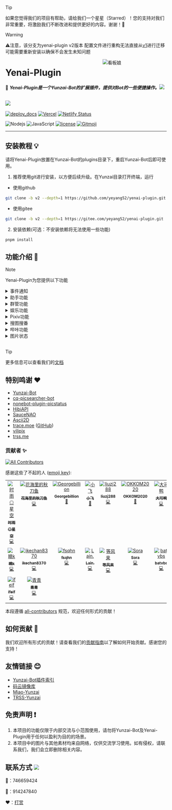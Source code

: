 > [!TIP]
> 如果您觉得我们的项目有帮助，请给我们一个星星（Starred）！您的支持对我们非常重要，将激励我们不断改进和提供更好的内容。谢谢！🙏

> [!WARNING]
> ⚠️注意，该分支为yenai-plugin v2版本 配置文件进行重构无法直接从[v1](https://github.com/yeyang52/yenai-plugin/tree/master)进行迁移 可能需要重新安装以确保不会发生未知问题

<img src="resources/img/logo.gif" alt="看板娘" width = "200" align="right">

<div align="left">

# Yenai-Plugin

🐑 **_Yenai-Plugin是一个Yunzai-Bot的扩展插件，提供对Bot的一些便捷操作。_**<img src="https://media.giphy.com/media/mGcNjsfWAjY5AEZNw6/giphy.gif" width="50">

<br><img src="https://count.getloli.com/get/@:yenai-plugin?theme=rule34" /><br>

[![deploy_docs](https://github.com/yeyang52/yenai-plugin/actions/workflows/deploy-docs.yml/badge.svg)](https://github.com/yeyang52/yenai-plugin/actions/workflows/deploy-docs.yml)
[![Vercel](https://therealsujitk-vercel-badge.vercel.app/?app=yenai-plugin-eta)](https://vercel.com/yeyang52/yenai-plugin)
[![Netlify Status](https://api.netlify.com/api/v1/badges/fbae5073-1b4c-4c62-a818-6cc8e100d336/deploy-status)](https://app.netlify.com/sites/yenai-plugin/deploys)

![Nodejs](https://img.shields.io/badge/-Node.js-3C873A?style=flat&logo=Node.js&logoColor=white) 
![JavaScript](https://img.shields.io/badge/-JavaScript-eed718?style=flat&logo=javascript&logoColor=ffffff)
[![license](https://img.shields.io/github/license/yeyang52/yenai-plugin.svg?style=flat&logo=gnu)](https://github.com/yeyang52/yenai-plugin/blob/master/LICENSE) 
[![Gitmoji](https://img.shields.io/badge/gitmoji-%20😜%20😍-FFDD67.svg?style=flat-square)](https://gitmoji.dev)

</div>

---

## 安装教程 💡

请将Yenai-Plugin放置在Yunzai-Bot的plugins目录下，重启Yunzai-Bot后即可使用。

1. 推荐使用git进行安装，以方便后续升级。在Yunzai目录打开终端，运行

- 使用github

```sh
git clone -b v2 --depth=1 https://github.com/yeyang52/yenai-plugin.git ./plugins/yenai-plugin
```

- 使用gitee

```sh
git clone -b v2 --depth=1 https://gitee.com/yeyang52/yenai-plugin.git ./plugins/yenai-plugin
```

2. 安装依赖(可选：不安装依赖将无法使用一些功能)

```sh
pnpm install
```

## 功能介绍 📖

> [!Note]
> Yenai-Plugin为您提供以下功能

<details>
  <summary>事件通知</summary>

> 特定通知支持`群单独设置`、 `bot单独设置`、 `bot群单独设置`<br>
> 例如：`#椰奶通知设置群消息单独开启`<br>
> 具体可使用 **#椰奶通知设置** 查看

| 功能         | 通知类型 | 群单独 | Bot单独 | 指令                          |
| ------------ | :------: | :----: | :-----: | ----------------------------- |
| 好友消息     |   消息   |        |    ✅    | #椰奶通知设置好友消息开启     |
| 群消息       |   消息   |   ✅    |         | #椰奶通知设置群消息开启       |
| 群临时消息   |   消息   |   ✅    |         | #椰奶通知设置群临时消息开启   |
| 群撤回       |   消息   |   ✅    |         | #椰奶通知设置群撤回开启       |
| 好友撤回     |   消息   |        |    ✅    | #椰奶通知设置好友撤回开启     |
| 好友申请     |   申请   |        |    ✅    | #椰奶通知设置好友申请开启     |
| 加群申请     |   申请   |   ✅    |         | #椰奶通知设置加群申请开启     |
| 群聊邀请     |   申请   |        |    ✅    | #椰奶通知设置群邀请开启       |
| 好友列表变动 | 列表变动 |        |         | #椰奶通知设置好友列表变动开启 |
| 群聊列表变动 | 列表变动 |   ✅    |         | #椰奶通知设置群聊列表变动开启 |
| 群成员变动   | 列表变动 |   ✅    |         | #椰奶通知设置群成员变动开启   |
| 群管理变动   | 列表变动 |   ✅    |         | #椰奶通知设置群管理变动开启   |
| Bot被禁言    |   其他   |   ✅    |         | #椰奶通知设置禁言开启         |
| 通知全部主人 | 系统设置 |        |         | #椰奶通知设置全部通知开启     |
| 删除缓存时间 | 系统设置 |        |         | #椰奶通知设置删除缓存时间60秒 |

</details>

<details>
  <summary>助手功能</summary>

| 功能             | 指令                               | 描述                                                                        |
| ---------------- | ---------------------------------- | --------------------------------------------------------------------------- |
| 发送好友消息     | #发好友 QQ号 消息                  | 向指定好友发送消息                                                          |
| 发送群聊消息     | #发群聊 群号 消息                  | 向指定群聊发送消息                                                          |
| 发送多群聊消息   | #发群列表1,2,3 消息                | 向指定的多个群聊发送消息，使用`,`分割群号                                   |
| 改群头像         | #改群头像 图片                     | 修改指定群的头像                                                            |
| 改昵称           | #改昵称 昵称                       | 修改Bot的昵称                                                               |
| 改群昵称         | #改群昵称 群号 昵称                | 修改指定群的昵称                                                            |
| 改状态           | #改状态 状态                       | 修改Bot的在线状态，可选值：我在线上，离开，隐身，忙碌，Q我吧，请勿打扰      |
| 改签名           | #改签名 签名                       | 修改Bot的签名                                                               |
| 退群             | #退群 群号                         | 让Bot退出指定的群聊                                                         |
| 删好友           | #删好友 QQ号                       | 删除指定的好友                                                              |
| 改性别           | #改性别 性别                       | 修改Bot的性别，可选值：男，女，无                                           |
| 改群名片         | #改群名片 @用户 名片               | 修改指定用户的群名片                                                        |
| 获取好友\|群列表 | #获取好友列表 或 #获取群列表       | 获取Bot的所有好友或所在的所有群的列表                                       |
| 开/关戳一戳      | #开启戳一戳 或 #关闭戳一戳         | 开启或关闭戳一戳功能                                                        |
| 撤回消息         | #撤回                              | 撤回Bot发送的消息                                                           |
| 开/关好友添加    | #开启好友添加 或 #关闭好友添加     | 开启或关闭好友添加功能                                                      |
| 更改好友申请方式 | #更改好友申请方式 类型 问题 答案   | 更改好友申请方式，类型可选值：1（允许所有人），2（需要验证），3（问答验证） |
| 设置机型         | #设置机型 机型                     | 设置Bot的机型显示                                                           |
| 拉黑白群/用户    | #拉黑 QQ号 或 #拉白 QQ号           | 将指定的群或用户加入黑名单或白名单                                          |
| 取图片链接       | #取直链 图片                       | 获取图片的直链                                                              |
| ocr              | #ocr 图片 或 #提取文字 图片        | 提取图片中的文字                                                            |
| 看群?头像        | #查看群头像 群号 或 #查看头像 QQ号 | 查看或获取群或用户的头像                                                    |
| 修改日志等级     | #设置日志等级 等级                 | 修改日志等级，可选值：trace, debug, info, warn, fatal, mark, error, off     |
| 查看说说         | #获取说说列表                      | 获取QQ空间的说说列表                                                        |
| 删除说说         | #删除说说 说说ID                   | 删除指定的QQ空间说说                                                        |
| 发说说           | #发说说 内容                       | 在QQ空间发表说说                                                            |

</details>

<details>
  <summary>群管功能</summary>

| 功能                   | 用户所需权限 | Bot所需权限 | 指令                     |
| ---------------------- | :----------: | :---------: | ------------------------ |
| 禁言                   |    管理员    |   管理员    | #禁言 @用户 时间         |
| 解禁                   |    管理员    |   管理员    | #解禁 @用户              |
| 全体禁言               |    管理员    |   管理员    | #全体禁言                |
| 全体解禁               |    管理员    |   管理员    | #全体解禁                |
| 踢出群聊               |    管理员    |   管理员    | #踢 @用户                |
| 设置管理               |     主人     |    群主     | #设置管理 @用户          |
| 取消管理               |     主人     |    群主     | #取消管理 @用户          |
| 修改头衔               |     主人     |    群主     | #修改头衔 @用户 头衔     |
| 申请头衔               |      -       |    群主     | #申请头衔 头衔           |
| 获取禁言列表           |    管理员    |   管理员    | #获取禁言列表            |
| 解除全部禁言           |    管理员    |   管理员    | #解除全部禁言            |
| 查看从未发言的人       |    管理员    |   管理员    | #查看从未发言的人        |
| 清理从未发言的人       |    管理员    |   管理员    | #清理从未发言的人        |
| 查看不活跃排行榜       |    管理员    |   管理员    | #查看不活跃排行榜        |
| 查看最近入群情况       |    管理员    |   管理员    | #查看最近入群情况        |
| 查看多久没发言的人     |    管理员    |   管理员    | #查看X天没发言的人       |
| 清理多久没发言的人     |    管理员    |   管理员    | #清理X天没发言的人       |
| 发通知                 |    管理员    |   管理员    | #发通知 内容             |
| 设置定时禁言           |    管理员    |   管理员    | #设置定时禁言 时间       |
| 取消定时禁言           |    管理员    |   管理员    | #取消定时禁言            |
| 设置定时解禁           |    管理员    |   管理员    | #设置定时解禁 时间       |
| 取消定时解禁           |    管理员    |   管理员    | #取消定时解禁            |
| 开启加群通知           |    管理员    |   管理员    | #开启加群通知            |
| 关闭加群通知           |    管理员    |   管理员    | #关闭加群通知            |
| 加精                   |    管理员    |   管理员    | #加精 @消息              |
| 移精                   |    管理员    |   管理员    | #移精 @消息              |
| 我要自闭               |      -       |   管理员    | #我要自闭 时间           |
| 发起投票禁言           |      -       |   管理员    | #发起投票禁言 @用户      |
| 发起投票踢人           |      -       |   管理员    | #发起投票踢人 @用户      |
| 支持投票               |      -       |   管理员    | #支持投票 @用户          |
| 反对投票               |      -       |   管理员    | #反对投票 @用户          |
| 启用投票禁言           |     主人     |      -      | #启用投票禁言            |
| 禁用投票禁言           |     主人     |      -      | #禁用投票禁言            |
| 启用投票踢人           |     主人     |      -      | #启用投票踢人            |
| 禁用投票踢人           |     主人     |      -      | #禁用投票踢人            |
| 投票设置超时时间       |     主人     |      -      | #投票设置超时时间 秒数   |
| 投票设置最低票数       |     主人     |      -      | #投票设置最低票数 票数   |
| 投票设置禁言时间       |     主人     |      -      | #投票设置禁言时间 秒数   |
| 新增违禁词             |    管理员    |   管理员    | #新增违禁词 词语         |
| 删除违禁词             |    管理员    |   管理员    | #删除违禁词 词语         |
| 查看违禁词             |    管理员    |   管理员    | #查看违禁词 词语         |
| 违禁词列表             |    管理员    |   管理员    | #违禁词列表              |
| 设置违禁词禁言时间     |    管理员    |   管理员    | #设置违禁词禁言时间 秒数 |
| 增加头衔屏蔽词         |    管理员    |   管理员    | #增加头衔屏蔽词 词语     |
| 减少头衔屏蔽词         |    管理员    |   管理员    | #减少头衔屏蔽词 词语     |
| 查看头衔屏蔽词         |    管理员    |   管理员    | #查看头衔屏蔽词          |
| 切换头衔屏蔽词匹配模式 |    管理员    |   管理员    | #切换头衔屏蔽词匹配模式  |
| 发群公告               |    管理员    |   管理员    | #发群公告 内容           |
| 删群公告               |    管理员    |   管理员    | #删群公告 序号           |
| 查群公告               |    管理员    |   管理员    | #查群公告                |
| 加白名单               |     主人     |      -      | #群管加白 @用户          |
| 删白名单               |     主人     |      -      | #群管删白 @用户          |
| 开启白名单自动解禁     |     主人     |      -      | #开启白名单自动解禁      |
| 关闭白名单自动解禁     |     主人     |      -      | #关闭白名单自动解禁      |
| 查幸运字符列表         |    管理员    |   管理员    | #查幸运字符列表          |
| 抽幸运字符             |    管理员    |   管理员    | #抽幸运字符              |
| 替换幸运字符           |    管理员    |   管理员    | #替换幸运字符 序号       |
| 开启幸运字符           |    管理员    |   管理员    | #开启幸运字符            |
| 关闭幸运字符           |    管理员    |   管理员    | #关闭幸运字符            |
| 谁是龙王               |      -       |      -      | #谁是龙王                |
| 群星级                 |      -       |      -      | #群星级                  |
| 群数据                 |    管理员    |   管理员    | #群数据                  |
| 今日打卡               |      -       |      -      | #今日打卡                |
| 群发言榜单             |    管理员    |   管理员    | #群发言榜单              |
| 重新验证               |    管理员    |   管理员    | #重新验证 @用户          |
| 绕过验证               |    管理员    |   管理员    | #绕过验证 @用户          |
| 开启验证               |    管理员    |   管理员    | #开启验证                |
| 关闭验证               |    管理员    |   管理员    | #关闭验证                |
| 切换验证模式           |     主人     |      -      | #切换验证模式            |
| 设置验证超时时间       |     主人     |      -      | #设置验证超时时间 秒数   |

Tip：具体可使用 **#椰奶群管帮助** 查看
</details>

<details>
  <summary>娱乐功能</summary>

| 功能           | 指令                             | 描述               |
| -------------- | -------------------------------- | ------------------ |
| 随机唱鸭       | #唱歌                            |                    |
| 支付宝到账语音 | #支付宝到账(金额)                |                    |
| coser          | #coser                           |                    |
| 有道翻译       | #((源语言-)?目标语言)?翻译(内容) |                    |
| Github略缩图   | github.com/用户名/仓库名         |                    |
| acg搜索        | #(类型)?acg(关键词)              | 类型可选：cos, acg |

</details>

<details>
  <summary>Pixiv功能</summary>

| 功能          | 指令                                  | 描述                   |
| ------------- | ------------------------------------- | ---------------------- |
| Pixiv排行榜   | #看看(日期)?(类型)(全年龄)?榜(第n页)? | 类型可选：日, 周, 月等 |
| Tag搜图       | #tag(pro)?搜图(关键词)(第n页)?        |                        |
| Pid搜图       | #pid搜图(插画ID)                      |                        |
| Uid搜图       | #uid搜图(用户ID)(第n页)?              |                        |
| 查看热门Tag   | #查看热门Tag                          |                        |
| 查看相关作品  | #看相关作品(插画ID)                   |                        |
| 随机原创插画  | #来(n)张(好康的\| 涩图)               |                        |
| 推荐作品      | #来(n)张推荐图                        |                        |
| 搜索用户      | #user搜索(用户名)(第n页)?             |                        |
| P站单图       | #pximg(pro)?                          |                        |
| 更换代理      | #pixiv更换代理(代理地址)              |                        |
| 开启/关闭直连 | #pixiv(开启\| 关闭)直连               |                        |
| 登录信息      | #pixiv登录信息                        |                        |

</details>

<details>
  <summary>搜图搜番</summary>

| 功能                | 指令                         | 描述                  |
| ------------------- | ---------------------------- | --------------------- |
| SauceNAO搜图        | #SauceNAO搜图                | 使用SauceNAO进行搜图  |
| WhatAnime搜番       | #WhatAnime搜番               | 使用WhatAnime进行搜番 |
| Ascii2D搜图         | #Ascii2D搜图                 | 使用Ascii2D进行搜图   |
| 设置SauceNAO ApiKey | #设置SauceNAOApiKey (ApiKey) | 设置SauceNAO的ApiKey  |

</details>

<details>
  <summary>哔咔功能</summary>

| 功能          | 指令                                              | 描述 |
| ------------- | ------------------------------------------------- | ---- |
| 哔咔搜索      | #哔咔(类别\|作者\| 高级)?搜索(关键词)(第n页)?     |      |
| 哔咔看本子    | #哔咔id(本子ID)(第n页)?(第n话)?                   |      |
| 快速查看      | #哔咔看(编号)                                     |      |
| 下一页        | #哔咔下一页                                       |      |
| 下一话        | #哔咔下一话                                       |      |
| 类别列表      | #哔咔类别列表                                     |      |
| 漫画详情      | #哔咔(详情\| 细节)(本子ID)                        |      |
| 修改图片质量  | #哔咔修改图片质量(低质量\|中等质量\|高质量\|原图) |      |
| 开启/关闭直连 | #哔咔(开启\| 关闭)直连                            |      |

</details>

<details>
  <summary>图片状态</summary>

| 功能     | 指令                    | 描述         |
| -------- | ----------------------- | ------------ |
| 查看状态 | #椰奶状态(pro)?(debug)? | 查看当前状态 |
| 查看监控 | #椰奶监控               | 查看监控数据 |
| 查看原图 | #原图                   | 查看原图     |

<img src="resources/img/state.jpg" alt="状态" width="300" />

<img src="resources/img/statePro.jpg" alt="状态Pro" width="300" />

</details>

<br>

> [!TIP]
> 更多信息可以查看我们的[文档](https://yenai.trss.me)


## 特别鸣谢 ❤️

- [Yunzai-Bot](https://gitee.com/Le-niao/Yunzai-Bot)
- [cq-picsearcher-bot](https://github.com/Tsuk1ko/cq-picsearcher-bot)
- [nonebot-plugin-picstatus](https://github.com/lgc2333/nonebot-plugin-picstatus)
- [HibiAPI](https://github.com/mixmoe/HibiAPI)
- [SauceNAO](https://saucenao.com/)
- [Ascii2D](https://ascii2d.net/)
- [trace.moe](https://trace.moe) ([GitHub](https://github.com/soruly/trace.moe))
- [vilipix](https://www.vilipix.com/)
- [trss.me](https://trss.me)

### 贡献者 ✨

<!-- ALL-CONTRIBUTORS-BADGE:START - Do not remove or modify this section -->
[![All Contributors](https://img.shields.io/badge/all_contributors-16-orange.svg?style=flat-square)](#contributors-)
<!-- ALL-CONTRIBUTORS-BADGE:END -->
感谢这些了不起的人 ([emoji key](https://allcontributors.org/docs/en/emoji-key)):

<!-- ALL-CONTRIBUTORS-LIST:START - Do not remove or modify this section -->
<!-- prettier-ignore-start -->
<!-- markdownlint-disable -->
<table>
  <tbody>
    <tr>
      <td align="center" valign="top" width="14.28%"><a href="https://github.com/TimeRainStarSky"><img src="https://avatars.githubusercontent.com/u/63490117?v=4?s=100" width="100px;" alt="时雨◎星空"/><br /><sub><b>时雨◎星空</b></sub></a><br /><a href="https://github.com/yeyang52/yenai-plugin/commits?author=TimeRainStarSky" title="Code">💻</a></td>
      <td align="center" valign="top" width="14.28%"><a href="https://github.com/Saury-loser"><img src="https://avatars.githubusercontent.com/u/106982493?v=4?s=100" width="100px;" alt="花海里的秋刀鱼"/><br /><sub><b>花海里的秋刀鱼</b></sub></a><br /><a href="https://github.com/yeyang52/yenai-plugin/commits?author=Saury-loser" title="Code">💻</a></td>
      <td align="center" valign="top" width="14.28%"><a href="https://github.com/Georgebillion"><img src="https://avatars.githubusercontent.com/u/40432824?v=4?s=100" width="100px;" alt="Georgebillion"/><br /><sub><b>Georgebillion</b></sub></a><br /><a href="#ideas-Georgebillion" title="Ideas, Planning, & Feedback">🤔</a></td>
      <td align="center" valign="top" width="14.28%"><a href="https://github.com/xfdown"><img src="https://avatars.githubusercontent.com/u/42599406?v=4?s=100" width="100px;" alt="小飞"/><br /><sub><b>小飞</b></sub></a><br /><a href="#ideas-xfdown" title="Ideas, Planning, & Feedback">🤔</a></td>
      <td align="center" valign="top" width="14.28%"><a href="https://github.com/liuzj288"><img src="https://avatars.githubusercontent.com/u/13833404?v=4?s=100" width="100px;" alt="liuzj288"/><br /><sub><b>liuzj288</b></sub></a><br /><a href="https://github.com/yeyang52/yenai-plugin/commits?author=liuzj288" title="Code">💻</a></td>
      <td align="center" valign="top" width="14.28%"><a href="https://github.com/OKKOM2020"><img src="https://avatars.githubusercontent.com/u/88592811?v=4?s=100" width="100px;" alt="OKKOM2020"/><br /><sub><b>OKKOM2020</b></sub></a><br /><a href="https://github.com/yeyang52/yenai-plugin/commits?author=OKKOM2020" title="Documentation">📖</a></td>
      <td align="center" valign="top" width="14.28%"><a href="https://github.com/kmiit"><img src="https://avatars.githubusercontent.com/u/61952405?v=4?s=100" width="100px;" alt="大可鸭"/><br /><sub><b>大可鸭</b></sub></a><br /><a href="https://github.com/yeyang52/yenai-plugin/commits?author=kmiit" title="Code">💻</a></td>
    </tr>
    <tr>
      <td align="center" valign="top" width="14.28%"><a href="https://github.com/SmallK111407"><img src="https://avatars.githubusercontent.com/u/108290923?v=4?s=100" width="100px;" alt="曉k"/><br /><sub><b>曉k</b></sub></a><br /><a href="https://github.com/yeyang52/yenai-plugin/commits?author=SmallK111407" title="Code">💻</a></td>
      <td align="center" valign="top" width="14.28%"><a href="https://github.com/ikechan8370"><img src="https://avatars.githubusercontent.com/u/21212372?v=4?s=100" width="100px;" alt="ikechan8370"/><br /><sub><b>ikechan8370</b></sub></a><br /><a href="https://github.com/yeyang52/yenai-plugin/commits?author=ikechan8370" title="Code">💻</a></td>
      <td align="center" valign="top" width="14.28%"><a href="https://github.com/fsqhn"><img src="https://avatars.githubusercontent.com/u/13745793?v=4?s=100" width="100px;" alt="fsqhn"/><br /><sub><b>fsqhn</b></sub></a><br /><a href="https://github.com/yeyang52/yenai-plugin/commits?author=fsqhn" title="Code">💻</a></td>
      <td align="center" valign="top" width="14.28%"><a href="https://github.com/Loli-Lain"><img src="https://avatars.githubusercontent.com/u/74231782?v=4?s=100" width="100px;" alt="Lain."/><br /><sub><b>Lain.</b></sub></a><br /><a href="https://github.com/yeyang52/yenai-plugin/commits?author=Loli-Lain" title="Code">💻</a></td>
      <td align="center" valign="top" width="14.28%"><a href="https://github.com/Denfenglai"><img src="https://avatars.githubusercontent.com/u/129082426?v=4?s=100" width="100px;" alt="等风来"/><br /><sub><b>等风来</b></sub></a><br /><a href="https://github.com/yeyang52/yenai-plugin/commits?author=Denfenglai" title="Code">💻</a></td>
      <td align="center" valign="top" width="14.28%"><a href="https://fuxuan.org/"><img src="https://avatars.githubusercontent.com/u/59615518?v=4?s=100" width="100px;" alt="Sora"/><br /><sub><b>Sora</b></sub></a><br /><a href="https://github.com/yeyang52/yenai-plugin/commits?author=8852690" title="Code">💻</a></td>
      <td align="center" valign="top" width="14.28%"><a href="https://github.com/batvbs"><img src="https://avatars.githubusercontent.com/u/60730393?v=4?s=100" width="100px;" alt="batvbs"/><br /><sub><b>batvbs</b></sub></a><br /><a href="https://github.com/yeyang52/yenai-plugin/commits?author=batvbs" title="Code">💻</a></td>
    </tr>
    <tr>
      <td align="center" valign="top" width="14.28%"><a href="https://github.com/ifeif"><img src="https://avatars.githubusercontent.com/u/36729028?v=4?s=100" width="100px;" alt="ifeif"/><br /><sub><b>ifeif</b></sub></a><br /><a href="https://github.com/yeyang52/yenai-plugin/commits?author=ifeif" title="Code">💻</a></td>
      <td align="center" valign="top" width="14.28%"><a href="https://github.com/Jin1c-3"><img src="https://avatars.githubusercontent.com/u/126029323?v=4?s=100" width="100px;" alt="青青"/><br /><sub><b>青青</b></sub></a><br /><a href="https://github.com/yeyang52/yenai-plugin/commits?author=Jin1c-3" title="Code">💻</a></td>
    </tr>
  </tbody>
</table>

<!-- markdownlint-restore -->
<!-- prettier-ignore-end -->

<!-- ALL-CONTRIBUTORS-LIST:END -->

本段遵循 [all-contributors](https://github.com/all-contributors/all-contributors) 规范，欢迎任何形式的贡献！

## 如何贡献 🤔

我们欢迎所有形式的贡献！请查看我们的[贡献指南](CONTRIBUTING.md)以了解如何开始贡献。感谢您的支持！

## 友情链接 😊

- [Yunzai-Bot插件索引](https://gitee.com/Hikari666/Yunzai-Bot-plugins-index)
- [码云镜像库](https://gitee.com/yeyang52/yenai-plugin)
- [Miao-Yunzai](https://gitee.com/yoimiya-kokomi/Miao-Yunzai)
- [TRSS-Yunzai](https://gitee.com/TimeRainStarSky/Yunzai)

## 免责声明 ❗

1. 本项目的功能仅限于内部交流与小范围使用，请勿将Yunzai-Bot及Yenai-Plugin用于任何以盈利为目的的场景。
2. 本项目中的图片与其他素材均来自网络，仅供交流学习使用。如有侵权，请联系我们，我们会立即删除相关内容。
  
## 联系方式 <img src="https://media.giphy.com/media/VgCDAzcKvsR6OM0uWg/giphy.gif" width="50">

🐧：746659424

💬：914247840

❤️：[打赏](https://yenai.trss.me/donate.html)